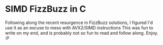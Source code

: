 # SIMD FizzBuzz in C

Following along the recent resurgence in FizzBuzz solutions, I figured I'd use it as an excuse to mess with AVX2/SIMD instructions
This was fun to write on my end, and is probably not so fun to read and follow along. Enjoy. :P

